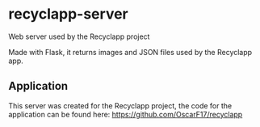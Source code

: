 # recyclapp-server
Web server used by the Recyclapp project

Made with Flask, it returns images and JSON files used by the Recyclapp app.

## Application
This server was created for the Recyclapp project, the code for the application can be found here: https://github.com/OscarF17/recyclapp
